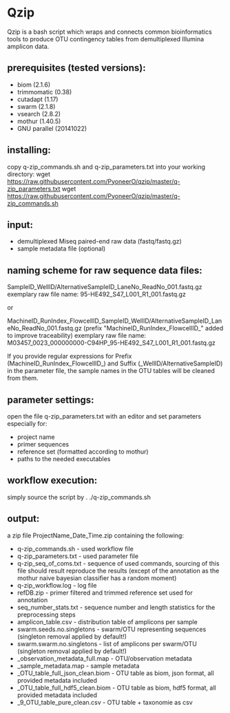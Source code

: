 # Qzip

Qzip is a bash script which wraps and connects common bioinformatics tools to produce OTU contingency tables from demultiplexed Illumina amplicon data.

## prerequisites (tested versions):
- biom (2.1.6)
- trimmomatic (0.38)
- cutadapt (1.17)
- swarm (2.1.8)
- vsearch (2.8.2)
- mothur (1.40.5)
- GNU parallel (20141022)

## installing:
copy q-zip_commands.sh and q-zip_parameters.txt into your working directory:
wget https://raw.githubusercontent.com/PyoneerO/qzip/master/q-zip_parameters.txt
wget https://raw.githubusercontent.com/PyoneerO/qzip/master/q-zip_commands.sh

## input:
- demultiplexed Miseq paired-end raw data (fastq/fastq.gz)
- sample metadata file (optional)

## naming scheme for raw sequence data files:
SampleID_WellID/AlternativeSampleID_LaneNo_ReadNo_001.fastq.gz
exemplary raw file name:
95-HE492_S47_L001_R1_001.fastq.gz

or

MachineID_RunIndex_FlowcellID_SampleID_WellID/AlternativeSampleID_LaneNo_ReadNo_001.fastq.gz
(prefix "MachineID_RunIndex_FlowcellID_" added to improve traceability)
exemplary raw file name:
M03457_0023_000000000-C94HP_95-HE492_S47_L001_R1_001.fastq.gz

If you provide regular expressions for Prefix (MachineID_RunIndex_FlowcellID_) and Suffix 
(_WellID/AlternativeSampleID) in the parameter file, the sample names in the OTU tables will be cleaned from them.

## parameter settings:
open the file q-zip_parameters.txt with an editor and set parameters especially for:
- project name
- primer sequences
- reference set (formatted according to mothur)
- paths to the needed executables

## workflow execution:
simply source the script by . ./q-zip_commands.sh

## output:
a zip file ProjectName_Date_Time.zip containing the following:
- q-zip_commands.sh - used workflow file
- q-zip_parameters.txt - used parameter file
- q-zip_seq_of_coms.txt - sequence of used commands, sourcing of this file should result reproduce the results
(except of the annotation as the mothur naive bayesian classifier has a random moment)
- q-zip_workflow.log - log file
- refDB.zip - primer filtered and trimmed reference set used for annotation
- seq_number_stats.txt - sequence number and length statistics for the preprocessing steps
- amplicon_table.csv - distribution table of amplicons per sample
- swarm.seeds.no.singletons - swarm/OTU representing sequences (singleton removal applied by default!)
- swarm.swarm.no.singletons - list of amplicons per swarm/OTU (singleton removal applied by default!)
- <project id>_observation_metadata_full.map - OTU/observation metadata
- <project id>_sample_metadata.map - sample metadata
- <project id>_OTU_table_full_json_clean.biom - OTU table as biom, json format, all provided metadata included
- <project id>_OTU_table_full_hdf5_clean.biom - OTU table as biom, hdf5 format, all provided metadata included
- <project id>_9_OTU_table_pure_clean.csv - OTU table + taxonomie as csv
